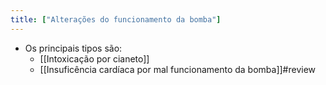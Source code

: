 ```yaml
---
title: ["Alterações do funcionamento da bomba"]
---
```

+ Os principais tipos são: 
	+ [[Intoxicação por cianeto]]
	+ [[Insuficência cardíaca por mal funcionamento da bomba]]#review 
